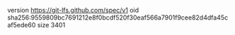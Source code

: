 version https://git-lfs.github.com/spec/v1
oid sha256:9559809bc7691212e8f0bcdf520f30eaf566a7901f9cee82d4dfa45caf5ede60
size 3401
